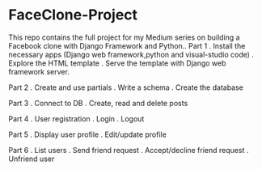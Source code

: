 # FaceClone-Project
This repo contains the full project for my Medium series on building a Facebook clone with Django Framework and Python..
Part 1
. Install the necessary apps (Django web framework,python and visual-studio code)
. Explore the HTML template
. Serve the template with Django web framework server.

Part 2
. Create and use partials
. Write a schema
. Create the database

Part 3
. Connect to DB
. Create, read and delete posts

Part 4
. User registration
. Login
. Logout

Part 5
. Display user profile
. Edit/update profile

Part 6
. List users
. Send friend request
. Accept/decline friend request
. Unfriend user
